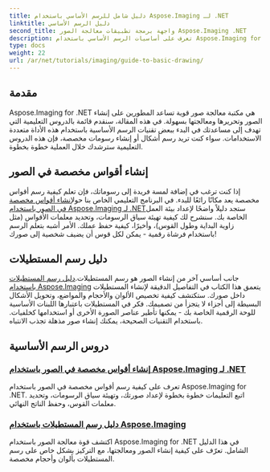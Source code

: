```yaml
---
title: دليل شامل للرسم الأساسي باستخدام Aspose.Imaging لـ .NET
linktitle: دليل الرسم الأساسي
second_title: واجهة برمجة تطبيقات معالجة الصور Aspose.Imaging .NET
description: تعرف على أساسيات الرسم الأساسي باستخدام Aspose.Imaging for .NET. يغطي هذا البرنامج التعليمي خطوة بخطوة المفاهيم الأساسية، بما في ذلك إنشاء الأشكال وتطبيق التحويلات والتعامل مع الصور.
type: docs
weight: 22
url: /ar/net/tutorials/imaging/guide-to-basic-drawing/
---
```

## مقدمة

Aspose.Imaging for .NET هي مكتبة معالجة صور قوية تساعد المطورين على إنشاء الصور وتحريرها ومعالجتها بسهولة. في هذه المقالة، سنقدم قائمة بالدروس التعليمية التي تهدف إلى مساعدتك في البدء ببعض تقنيات الرسم الأساسية باستخدام هذه الأداة متعددة الاستخدامات. سواء كنت تريد رسم أشكال أو إنشاء رسومات مخصصة، فإن هذه الدروس التعليمية سترشدك خلال العملية خطوة بخطوة.

## إنشاء أقواس مخصصة في الصور

 إذا كنت ترغب في إضافة لمسة فريدة إلى رسوماتك، فإن تعلم كيفية رسم أقواس مخصصة يعد مكانًا رائعًا للبدء. في البرنامج التعليمي الخاص بنا حول[إنشاء أقواس مخصصة في الصور باستخدام Aspose.Imaging لـ .NET](./create-custom-arc-in-images/)ستجد دليلاً واضحًا لإعداد بيئة العمل الخاصة بك. سنشرح لك كيفية تهيئة سياق الرسومات، وتحديد معلمات الأقواس (مثل زاوية البداية وطول القوس)، وأخيرًا، كيفية حفظ عملك. الأمر أشبه بتعلم الرسم باستخدام فرشاة رقمية - يمكن لكل قوس أن يضيف شخصية إلى صورك!

## دليل رسم المستطيلات

 جانب أساسي آخر من إنشاء الصور هو رسم المستطيلات.[دليل رسم المستطيلات باستخدام Aspose.Imaging](./guide-to-drawing-rectangle/) يتعمق هذا الكتاب في التفاصيل الدقيقة لإنشاء المستطيلات داخل صورك. ستكتشف كيفية تخصيص الألوان والأحجام والمواضع، وتحويل الأشكال البسيطة إلى أجزاء لا يتجزأ من تصميمك. فكر في المستطيلات باعتبارها اللبنات الأساسية للوحة الرقمية الخاصة بك - يمكنها تأطير عناصر الصورة الأخرى أو استخدامها كخلفيات. باستخدام التقنيات الصحيحة، يمكنك إنشاء صور مذهلة تجذب الانتباه.

## دروس الرسم الأساسية
### [إنشاء أقواس مخصصة في الصور باستخدام Aspose.Imaging لـ .NET](./create-custom-arc-in-images/)
تعرف على كيفية رسم أقواس مخصصة في الصور باستخدام Aspose.Imaging for .NET. اتبع التعليمات خطوة بخطوة لإعداد صورتك، وتهيئة سياق الرسومات، وتحديد معلمات القوس، وحفظ الناتج النهائي.
### [دليل رسم المستطيلات باستخدام Aspose.Imaging](./guide-to-drawing-rectangle/)
اكتشف قوة معالجة الصور باستخدام Aspose.Imaging for .NET في هذا الدليل الشامل. تعرّف على كيفية إنشاء الصور ومعالجتها، مع التركيز بشكل خاص على رسم المستطيلات بألوان وأحجام مخصصة.